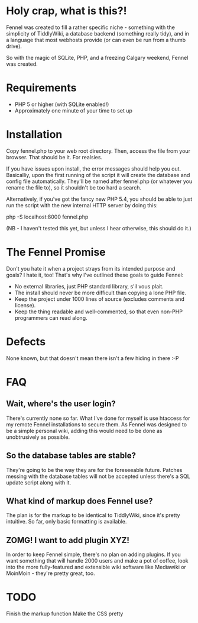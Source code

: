 Holy crap, what is this?!
=========================
Fennel was created to fill a rather specific niche - something with the simplicity of TiddlyWiki, a database backend (something really tidy), and in a language that most webhosts provide (or can even be run from a thumb drive).

So with the magic of SQLite, PHP, and a freezing Calgary weekend, Fennel was created.

Requirements
============
* PHP 5 or higher (with SQLite enabled!)
* Approximately one minute of your time to set up

Installation
============
Copy fennel.php to your web root directory. Then, access the file from your browser. That should be it. For realsies.

If you have issues upon install, the error messages should help you out. Basicalliy, upon the first running of the script it will create the database and config file automatically. They'll be named after fennel.php (or whatever you rename the file to), so it shouldn't be too hard a search.

Alternatively, if you've got the fancy new PHP 5.4, you should be able to just run the script with the new internal HTTP server by doing this:

  php -S localhost:8000 fennel.php

(NB - I haven't tested this yet, but unless I hear otherwise, this should do it.)

The Fennel Promise
==================
Don't you hate it when a project strays from its intended purpose and goals? I hate it, too! That's why I've outlined these goals to guide Fennel:

* No external libraries, just PHP standard library, s'il vous plait.
* The install should never be more difficult than copying a lone PHP file.
* Keep the project under 1000 lines of source (excludes comments and license).
* Keep the thing readable and well-commented, so that even non-PHP programmers can read along.

Defects
=======
None known, but that doesn't mean there isn't a few hiding in there :-P

FAQ
===
Wait, where's the user login?
-----------------------------
There's currently none so far. What I've done for myself is use htaccess for my remote Fennel installations to secure them. As Fennel was designed to be a simple personal wiki, adding this would need to be done as unobtrusively as possible.

So the database tables are stable?
--------------------------------
They're going to be the way they are for the foreseeable future. Patches messing with the database tables will not be accepted unless there's a SQL update script along with it.

What kind of markup does Fennel use?
------------------------------------
The plan is for the markup to be identical to TiddlyWiki, since it's pretty intuitive. So far, only basic formatting is available.

ZOMG! I want to add plugin XYZ!
-------------------------------
In order to keep Fennel simple, there's no plan on adding plugins. If you want something that will handle 2000 users and make a pot of coffee, look into the more fully-featured and extensible wiki software like Mediawiki or MoinMoin - they're pretty great, too.

TODO
====
Finish the markup function
Make the CSS pretty
